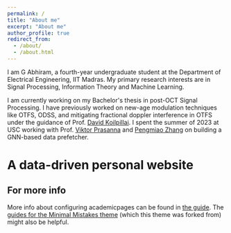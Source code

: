 ```yaml
---
permalink: /
title: "About me"
excerpt: "About me"
author_profile: true
redirect_from: 
  - /about/
  - /about.html
---
```


I am G Abhiram, a fourth-year undergraduate student at the Department of Electrical Engineering, IIT Madras. My primary research interests are in Signal Processing, Information Theory and Machine Learning. 

I am currently working on my Bachelor's thesis in post-OCT Signal Processing. I have previously worked on new-age modulation techniques like OTFS, ODSS, and mitigating fractional doppler interference in OTFS under the guidance of Prof. [David Koilpillai](https://www.ee.iitm.ac.in/~koilpillai/). I spent the summer of 2023 at USC working with Prof. [Viktor Prasanna](http://ceng.usc.edu/~prasanna) and [Pengmiao Zhang](https://sites.google.com/usc.edu/pengmiao/home) on building a GNN-based data prefetcher. 

A data-driven personal website
======


For more info
------
More info about configuring academicpages can be found in [the guide](https://academicpages.github.io/markdown/). The [guides for the Minimal Mistakes theme](https://mmistakes.github.io/minimal-mistakes/docs/configuration/) (which this theme was forked from) might also be helpful.

